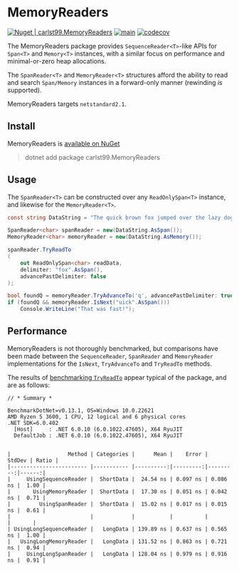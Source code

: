 # MemoryReaders

[![Nuget | carlst99.MemoryReaders](https://img.shields.io/nuget/v/carlst99.MemoryReaders?label=carlst99.MemoryReaders)](https://www.nuget.org/packages/carlst99.MemoryReaders)
[![main](https://github.com/carlst99/MemoryReaders/actions/workflows/main.yml/badge.svg)](https://github.com/carlst99/MemoryReaders/actions/main)
[![codecov](https://codecov.io/gh/carlst99/MemoryReaders/branch/main/graph/badge.svg?token=VA4L8CGX9Q)](https://codecov.io/gh/carlst99/MemoryReaders)

The MemoryReaders package provides `SequenceReader<T>`-like APIs for `Span<T>` and `Memory<T>` instances,
with a similar focus on performance and minimal-or-zero heap allocations.

The `SpanReader<T>` and `MemoryReader<T>` structures afford the ability to read and search `Span/Memory`
instances in a forward-only manner (rewinding *is* supported). 

MemoryReaders targets `netstandard2.1`.

## Install

MemoryReaders is [available on NuGet](https://www.nuget.org/packages/carlst99.MemoryReaders)

> dotnet add package carlst99.MemoryReaders

## Usage

The `SpanReader<T>` can be constructed over any `ReadOnlySpan<T>` instance, and likewise for the `MemoryReader<T>`.

```csharp
const string DataString = "The quick brown fox jumped over the lazy dog";

SpanReader<char> spanReader = new(DataString.AsSpan());
MemoryReader<char> memoryReader = new(DataString.AsMemory());

spanReader.TryReadTo
(
    out ReadOnlySpan<char> readData,
    delimiter: "fox".AsSpan(),
    advancePastDelimiter: false
);

bool foundQ = memoryReader.TryAdvanceTo('q', advancePastDelimiter: true);
if (foundQ && memoryReader.IsNext("uick".AsSpan()))
    Console.WriteLine("That was fast!");
```

## Performance

MemoryReaders is not thoroughly benchmarked, but comparisons have been made between the `SequenceReader`, `SpanReader`
and `MemoryReader` implementations for the `IsNext`, `TryAdvanceTo` and `TryReadTo` methods.

The results of [benchmarking `TryReadTo`](./MemoryReaders.Benchmarks/Benchmarks/TryReadTo.cs) appear typical of the package, and are as follows:

```
// * Summary *

BenchmarkDotNet=v0.13.1, OS=Windows 10.0.22621
AMD Ryzen 5 3600, 1 CPU, 12 logical and 6 physical cores
.NET SDK=6.0.402
  [Host]     : .NET 6.0.10 (6.0.1022.47605), X64 RyuJIT
  DefaultJob : .NET 6.0.10 (6.0.1022.47605), X64 RyuJIT


|                  Method | Categories |      Mean |    Error |   StdDev | Ratio |
|------------------------ |----------- |----------:|---------:|---------:|------:|
|     UsingSequenceReader |  ShortData |  24.54 ns | 0.097 ns | 0.086 ns |  1.00 |
|       UsingMemoryReader |  ShortData |  17.30 ns | 0.051 ns | 0.042 ns |  0.71 |
|         UsingSpanReader |  ShortData |  15.02 ns | 0.017 ns | 0.015 ns |  0.61 |
|                         |            |           |          |          |       |
| UsingLongSequenceReader |   LongData | 139.89 ns | 0.637 ns | 0.565 ns |  1.00 |
|   UsingLongMemoryReader |   LongData | 131.52 ns | 0.863 ns | 0.721 ns |  0.94 |
|     UsingLongSpanReader |   LongData | 128.04 ns | 0.979 ns | 0.916 ns |  0.91 |
```
